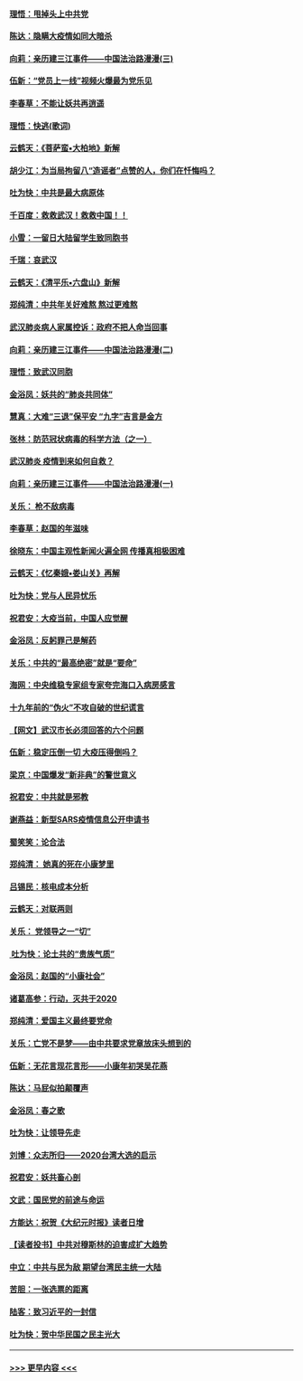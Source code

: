 #### [理悟：甩掉头上中共党](../pages/nsc993/n11838826.md?t=02022055) 
#### [陈达：隐瞒大疫情如同大暗杀](../pages/nsc993/n11838771.md?t=02022055) 
#### [向莉：亲历建三江事件——中国法治路漫漫(三)](../pages/nsc993/n11831825.md?t=02022055) 
#### [伍新：“党员上一线”视频火爆最为党乐见](../pages/nsc993/n11838200.md?t=02022055) 
#### [李春草：不能让妖共再逍遥](../pages/nsc993/n11838102.md?t=02022055) 
#### [理悟：快逃(歌词)](../pages/nsc993/n11838083.md?t=02022055) 
#### [云鹤天：《菩萨蛮▪大柏地》新解](../pages/nsc993/n11838059.md?t=02022055) 
#### [胡少江：为当局拘留八“造谣者”点赞的人，你们在忏悔吗？](../pages/nsc993/n11836801.md?t=02022055) 
#### [吐为快：中共是最大病原体](../pages/nsc993/n11836748.md?t=02022055) 
#### [千百度：救救武汉！救救中国！！](../pages/nsc993/n11836145.md?t=02022055) 
#### [小雪：一留日大陆留学生致同胞书](../pages/nsc993/n11834624.md?t=02022055) 
#### [千瑞：哀武汉](../pages/nsc993/n11833647.md?t=02022055) 
#### [云鹤天：《清平乐▪六盘山》新解](../pages/nsc993/n11833611.md?t=02022055) 
#### [郑纯清：中共年关好难熬 熬过更难熬](../pages/nsc993/n11833489.md?t=02022055) 
#### [武汉肺炎病人家属控诉：政府不把人命当回事](../pages/nsc993/n11833205.md?t=02022055) 
#### [向莉：亲历建三江事件——中国法治路漫漫(二)](../pages/nsc993/n11829102.md?t=02022055) 
#### [理悟：致武汉同胞](../pages/nsc993/n11831522.md?t=02022055) 
#### [金浴凤：妖共的“肺炎共同体”](../pages/nsc993/n11829448.md?t=02022055) 
#### [慧真：大难“三退”保平安 “九字”吉言是金方](../pages/nsc993/n11829501.md?t=02022055) 
#### [张林：防范冠状病毒的科学方法（之一）](../pages/nsc993/n11828618.md?t=02022055) 
#### [武汉肺炎 疫情到来如何自救？](../pages/nsc993/n11827632.md?t=02022055) 
#### [向莉：亲历建三江事件——中国法治路漫漫(一)](../pages/nsc993/n11827190.md?t=02022055) 
#### [关乐： 枪不敌病毒](../pages/nsc993/n11826746.md?t=02022055) 
#### [李春草：赵国的年滋味](../pages/nsc993/n11826321.md?t=02022055) 
#### [徐晓东：中国主观性新闻火遍全网 传播真相极困难](../pages/nsc993/n11826508.md?t=02022055) 
#### [云鹤天：《忆秦娥▪娄山关》再解](../pages/nsc993/n11824682.md?t=02022055) 
#### [吐为快：党与人民异忧乐](../pages/nsc993/n11824660.md?t=02022055) 
#### [祝君安：大疫当前，中国人应觉醒](../pages/nsc993/n11821946.md?t=02022055) 
#### [金浴凤：反躬罪己是解药](../pages/nsc993/n11820280.md?t=02022055) 
#### [关乐：中共的“最高绝密”就是“要命”](../pages/nsc993/n11816946.md?t=02022055) 
#### [海网：中央维稳专家组专家夸完海口入病房感言](../pages/nsc993/n11815138.md?t=02022055) 
#### [十九年前的“伪火”不攻自破的世纪谎言](../pages/nsc993/n11813238.md?t=02022055) 
#### [【网文】武汉市长必须回答的六个问题](../pages/nsc993/n11813848.md?t=02022055) 
#### [伍新：稳定压倒一切 大疫压得倒吗？](../pages/nsc993/n11812634.md?t=02022055) 
#### [梁京：中国爆发“新非典”的警世意义](../pages/nsc993/n11812554.md?t=02022055) 
#### [祝君安：中共就是邪教](../pages/nsc993/n11812431.md?t=02022055) 
#### [谢燕益：新型SARS疫情信息公开申请书](../pages/nsc993/n11808840.md?t=02022055) 
#### [蜀笑笑：论合法](../pages/nsc993/n11808064.md?t=02022055) 
#### [郑纯清： 她真的死在小康梦里](../pages/nsc993/n11806623.md?t=02022055) 
#### [吕锡民：核电成本分析](../pages/nsc993/n11806284.md?t=02022055) 
#### [云鹤天：对联两则](../pages/nsc993/n11805957.md?t=02022055) 
#### [关乐： 党领导之一“切”](../pages/nsc993/n11804505.md?t=02022055) 
#### [ 吐为快：论土共的“贵族气质”](../pages/nsc993/n11804490.md?t=02022055) 
#### [金浴凤：赵国的“小康社会”](../pages/nsc993/n11804452.md?t=02022055) 
#### [诸葛高参：行动，灭共于2020](../pages/nsc993/n11804120.md?t=02022055) 
#### [郑纯清：爱国主义最终要党命](../pages/nsc993/n11802197.md?t=02022055) 
#### [关乐：亡党不是梦——由中共要求党章放床头想到的](../pages/nsc993/n11802156.md?t=02022055) 
#### [伍新：无花言现花言形——小康年初哭吴花燕](../pages/nsc993/n11800044.md?t=02022055) 
#### [陈达：马屁似拍颠覆声](../pages/nsc993/n11800010.md?t=02022055) 
#### [金浴凤：春之歌](../pages/nsc993/n11797687.md?t=02022055) 
#### [吐为快：让领导先走](../pages/nsc993/n11797512.md?t=02022055) 
#### [刘博：众志所归——2020台湾大选的启示](../pages/nsc993/n11796878.md?t=02022055) 
#### [祝君安：妖共畜心剖](../pages/nsc993/n11794273.md?t=02022055) 
#### [文武：国民党的前途与命运](../pages/nsc993/n11794198.md?t=02022055) 
#### [方能达：祝贺《大纪元时报》读者日增](../pages/nsc993/n11793807.md?t=02022055) 
#### [【读者投书】中共对穆斯林的迫害成扩大趋势](../pages/nsc993/n11791371.md?t=02022055) 
#### [中立：中共与民为敌 期望台湾民主统一大陆](../pages/nsc993/n11790392.md?t=02022055) 
#### [苦胆：一张选票的距离](../pages/nsc993/n11788914.md?t=02022055) 
#### [陆客：致习近平的一封信](../pages/nsc993/n11788867.md?t=02022055) 
#### [吐为快：贺中华民国之民主光大](../pages/nsc993/n11788618.md?t=02022055) 

----
#### [ >>> 更早内容 <<< ](../indexes/nsc993-earlier.md)

